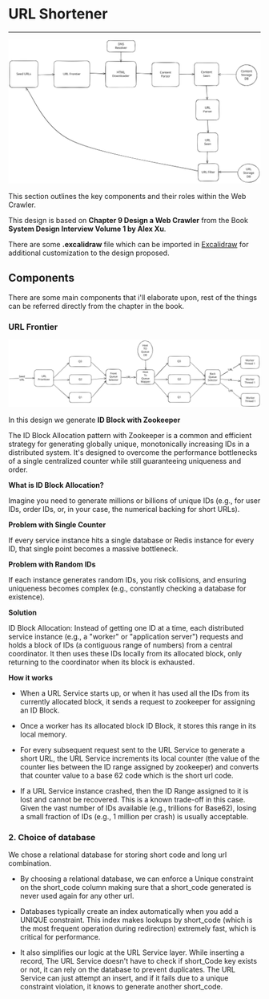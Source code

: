 # URL Shortener

---

![Web Crawler](web_crawler.svg)

This section outlines the key components and their roles within the Web Crawler.

This design is based on **Chapter 9 Design a Web Crawler** from the Book **System Design Interview Volume 1 by Alex Xu**.

There are some **.excalidraw** file which can be imported in [Excalidraw](https://excalidraw.com/) for additional customization to the design proposed.

## Components

There are some main components that i'll elaborate upon, rest of the things can be referred directly from the chapter in the book.

### URL Frontier

![URL Frontier](url_frontier.svg)

In this design we generate **ID Block with Zookeeper**

The ID Block Allocation pattern with Zookeeper is a common and efficient strategy for generating globally unique, monotonically increasing IDs in a distributed system. It's designed to overcome the performance bottlenecks of a single centralized counter while still guaranteeing uniqueness and order.

**What is ID Block Allocation?**

Imagine you need to generate millions or billions of unique IDs (e.g., for user IDs, order IDs, or, in your case, the numerical backing for short URLs).

**Problem with Single Counter** 

If every service instance hits a single database or Redis instance for every ID, that single point becomes a massive bottleneck.

**Problem with Random IDs** 

If each instance generates random IDs, you risk collisions, 
and ensuring uniqueness becomes complex (e.g., constantly checking a database for existence).

**Solution** 

ID Block Allocation: Instead of getting one ID at a time, each distributed service instance (e.g., a "worker" or "application server") 
requests and holds a block of IDs (a contiguous range of numbers) from a central coordinator. 
It then uses these IDs locally from its allocated block, only returning to the coordinator when its block is exhausted.

**How it works**

 * When a URL Service starts up, or when it has used all the IDs from its currently allocated block, it sends a request
 to zookeeper for assigning an ID Block.
 
 * Once a worker has its allocated block ID Block, it stores this range in its local memory.
 
 * For every subsequent request sent to the URL Service to generate a short URL, the URL Service 
 increments its local counter (the value of the counter lies between the ID range assigned by zookeeper)
 and converts that counter value to a base 62 code which is the short url code.
 
 * If a URL Service instance crashed, then the ID Range assigned to it is lost and cannot be recovered.
 This is a known trade-off in this case. Given the vast number of IDs available (e.g., trillions for Base62), 
 losing a small fraction of IDs (e.g., 1 million per crash) is usually acceptable.
 
 
### 2. Choice of database

We chose a relational database for storing short code and long url combination.

* By choosing a relational database, we can enforce a Unique constraint on the short_code column 
making sure that a short_code generated is never used again for any other url.

* Databases typically create an index automatically when you add a UNIQUE constraint. 
This index makes lookups by short_code (which is the most frequent operation during redirection) extremely fast, which is critical for performance.

* It also simplifies our logic at the URL Service layer. While inserting a record,
The URL Service doesn't have to check if short_Code key exists or not, it can rely on the database to prevent duplicates.
The URL Service can just attempt an insert, and if it fails due to a unique constraint violation, it knows to generate another short_code.